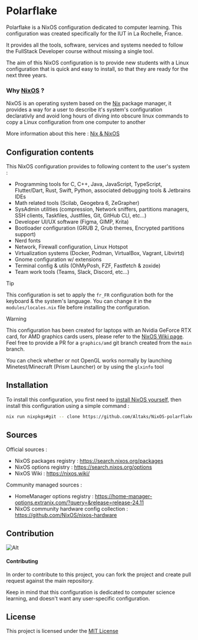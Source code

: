 # Polarflake

Polarflake is a NixOS configuration dedicated to computer learning. This configuration was created specifically for the IUT in La Rochelle, France. 

It provides all the tools, software, services and systems needed to follow the FullStack Developer course without missing a single tool.

The aim of this NixOS configuration is to provide new students with a Linux configuration that is quick and easy to install, so that they are ready for the next three years.

### Why [NixOS](https://nixos.org/) ?

NixOS is an operating system based on the [Nix](https://github.com/NixOS/nix) package manager, it provides a way for a user to describe it's system's configuration declarativly and avoid long hours of diving into obscure linux commands to copy a Linux configuration from one computer to another

More information about this here : [Nix & NixOS](https://nixos.org/)

## Configuration contents

This NixOS configuration provides to following content to the user's system :

- Programming tools for C, C++, Java, JavaScript, TypeScript, Flutter/Dart, Rust, Swift, Python, associated debugging tools & Jetbrains IDEs
- Math related tools (Scilab, Geogebra 6, ZeGrapher)
- SysAdmin utilities (compression, Network sniffers, partitions managers, SSH clients, Taskfiles, Justfiles, Git, GitHub CLI, etc...)
- Developer UI/UX software (Figma, GIMP, Krita)
- Bootloader configuration (GRUB 2, Grub themes, Encrypted partitions support)
- Nerd fonts
- Network, Firewall configuration, Linux Hotspot
- Virtualization systems (Docker, Podman, VirtualBox, Vagrant, Libvirtd)
- Gnome configuration w/ extensions
- Terminal config & utils (OhMyPosh, FZF, Fastfetch & zoxide)
- Team work tools (Teams, Slack, Discord, etc...)

> [!TIP]
> This configuration is set to apply the `fr_FR` configuration both for the keyboard & the system's language. You can change it in the `modules/locales.nix` file before installing the configuration.

> [!WARNING]  
> This configuration has been created for laptops with an Nvidia GeForce RTX card, for AMD graphics cards users, please refer to the [NixOS Wiki page](https://nixos.wiki/wiki/AMD_GPU). Feel free to provide a PR for a `graphics/amd` git branch created from the `main` branch.
>
> You can check whether or not OpenGL works normally by launching Minetest/Minecraft (Prism Launcher) or by using the `glxinfo` tool

## Installation

To install this configuration, you first need to [install NixOS yourself](https://nixos.org/download/#nixos-iso), then install this configuration using a simple command : 

```sh
nix run nixpkgs#git -- clone https://github.com/Altaks/NixOS-polarflake && cd NixOS-polarflake && ./install.sh 
```

## Sources

Official sources : 
- NixOS packages registry : https://search.nixos.org/packages
- NixOS options registry : https://search.nixos.org/options
- NixOS Wiki : https://nixos.wiki/

Community managed sources : 
- HomeManager options registry : https://home-manager-options.extranix.com/?query=&release=release-24.11
- NixOS community hardware config collection : https://github.com/NixOS/nixos-hardware 

## Contribution

![Alt](https://repobeats.axiom.co/api/embed/6bda1571fb29ed10c7c7649dc5850f8998ade80d.svg "Repobeats analytics image")

#### Contributing

In order to contribute to this project, you can fork the project and create pull request against the main repository.

Keep in mind that this configuration is dedicated to computer science learning, and doesn't want any user-specific configuration.

## License

This project is licensed under the [MIT License](LICENSE)